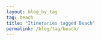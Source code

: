 ```yaml
---
layout: blog_by_tag
tag: beach
title: "Itineraries tagged Beach"
permalink: /blog/tag/beach/
---
```

